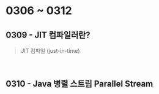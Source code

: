 # 0306 ~ 0312

## 0309 - JIT 컴파일러란?
> JIT 컴파일 (just-in-time)


<br>

## 0310 - Java 병렬 스트림 Parallel Stream
### 